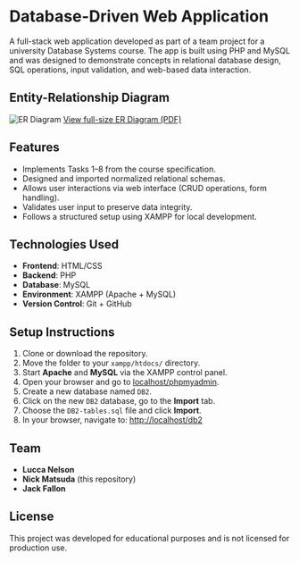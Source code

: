 # Database-Driven Web Application

A full-stack web application developed as part of a team project for a university Database Systems course. The app is built using PHP and MySQL and was designed to demonstrate concepts in relational database design, SQL operations, input validation, and web-based data interaction.

## Entity-Relationship Diagram

![ER Diagram]([https://raw.githubusercontent.com/Soren64/fullstack-php-web-app/main/ER-Diagram.png](https://raw.githubusercontent.com/Soren64/fullstack-php-web-app/main/ER-Diagram%20.png))
[View full-size ER Diagram (PDF)](./ER-Diagram.pdf)

## Features

- Implements Tasks 1–8 from the course specification.
- Designed and imported normalized relational schemas.
- Allows user interactions via web interface (CRUD operations, form handling).
- Validates user input to preserve data integrity.
- Follows a structured setup using XAMPP for local development.

## Technologies Used

- **Frontend**: HTML/CSS
- **Backend**: PHP
- **Database**: MySQL
- **Environment**: XAMPP (Apache + MySQL)
- **Version Control**: Git + GitHub

## Setup Instructions

1. Clone or download the repository.
2. Move the folder to your `xampp/htdocs/` directory.
3. Start **Apache** and **MySQL** via the XAMPP control panel.
4. Open your browser and go to [localhost/phpmyadmin](http://localhost/phpmyadmin).
5. Create a new database named `DB2`.
6. Click on the new `DB2` database, go to the **Import** tab.
7. Choose the `DB2-tables.sql` file and click **Import**.
8. In your browser, navigate to: [http://localhost/db2](http://localhost/db2)

## Team

- **Lucca Nelson**
- **Nick Matsuda** (this repository)
- **Jack Fallon**

## License

This project was developed for educational purposes and is not licensed for production use.
